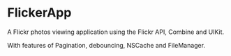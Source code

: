 # FlickerApp
A Flickr photos viewing application using the Flickr API, Combine and UIKit.

With features of Pagination, debouncing, NSCache and FileManager.

